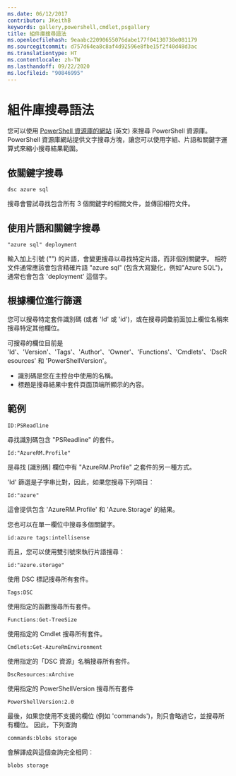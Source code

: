 ```yaml
---
ms.date: 06/12/2017
contributor: JKeithB
keywords: gallery,powershell,cmdlet,psgallery
title: 組件庫搜尋語法
ms.openlocfilehash: 9eaabc22090655076dabe177f04130738e081179
ms.sourcegitcommit: d757d64ea8c8af4d92596e8fbe15f2f40d48d3ac
ms.translationtype: HT
ms.contentlocale: zh-TW
ms.lasthandoff: 09/22/2020
ms.locfileid: "90846995"
---
```

# <a name="gallery-search-syntax"></a>組件庫搜尋語法

您可以使用 [PowerShell 資源庫的網站](https://www.powershellgallery.com/) \(英文\) 來搜尋 PowerShell 資源庫。 PowerShell 資源庫網站提供文字搜尋方塊，讓您可以使用字組、片語和關鍵字運算式來縮小搜尋結果範圍。

## <a name="search-by-keywords"></a>依關鍵字搜尋

```Syntax
dsc azure sql
```

搜尋會嘗試尋找包含所有 3 個關鍵字的相關文件，並傳回相符文件。

## <a name="search-using-phrases-and-keywords"></a>使用片語和關鍵字搜尋

```Syntax
"azure sql" deployment
```

輸入加上引號 ("") 的片語，會變更搜尋以尋找特定片語，而非個別關鍵字。 相符文件通常應該會包含精確片語 "azure sql" (包含大寫變化，例如"Azure SQL")，通常也會包含 'deployment' 這個字。

## <a name="filtering-on-fields"></a>根據欄位進行篩選

您可以搜尋特定套件識別碼 (或者 'Id' 或 'id')，或在搜尋詞彙前面加上欄位名稱來搜尋特定其他欄位。

可搜尋的欄位目前是 'Id'、'Version'、'Tags'、'Author'、'Owner'、'Functions'、'Cmdlets'、'DscResources' 和 'PowerShellVersion'。

- 識別碼是您在主控台中使用的名稱。
- 標題是搜尋結果中套件頁面頂端所顯示的內容。

## <a name="examples"></a>範例

```Syntax
ID:PSReadline
```

尋找識別碼包含 "PSReadline" 的套件。

```Syntax
Id:"AzureRM.Profile"
```

是尋找 [識別碼] 欄位中有 "AzureRM.Profile" 之套件的另一種方式。

'Id' 篩選是子字串比對，因此，如果您搜尋下列項目︰

```Syntax
Id:"azure"
```

這會提供包含 'AzureRM.Profile' 和 'Azure.Storage' 的結果。

您也可以在單一欄位中搜尋多個關鍵字。

```Syntax
id:azure tags:intellisense
```

而且，您可以使用雙引號來執行片語搜尋：

```Syntax
id:"azure.storage"
```

使用 DSC 標記搜尋所有套件。

```Syntax
Tags:DSC
```

使用指定的函數搜尋所有套件。

```Syntax
Functions:Get-TreeSize
```

使用指定的 Cmdlet 搜尋所有套件。

```Syntax
Cmdlets:Get-AzureRmEnvironment
```

使用指定的「DSC 資源」名稱搜尋所有套件。

```Syntax
DscResources:xArchive
```

使用指定的 PowerShellVersion 搜尋所有套件

```Syntax
PowerShellVersion:2.0
```

最後，如果您使用不支援的欄位 (例如 'commands')，則只會略過它，並搜尋所有欄位。 因此，下列查詢

```Syntax
commands:blobs storage
```

會解譯成與這個查詢完全相同︰

```Syntax
blobs storage
```
